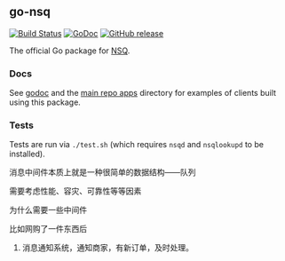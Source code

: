 ## go-nsq

[![Build Status](https://secure.travis-ci.org/nsqio/go-nsq.svg?branch=master)][travis] [![GoDoc](https://godoc.org/github.com/nsqio/go-nsq?status.svg)](https://godoc.org/github.com/nsqio/go-nsq) [![GitHub release](https://img.shields.io/github/release/nsqio/go-nsq.svg)](https://github.com/nsqio/go-nsq/releases/latest)

The official Go package for [NSQ][nsq].

### Docs

See [godoc][nsq_gopkgdoc] and the [main repo apps][apps] directory for examples of clients built
using this package.

### Tests

Tests are run via `./test.sh` (which requires `nsqd` and `nsqlookupd` to be installed).

[nsq]: https://github.com/nsqio/nsq
[nsq_gopkgdoc]: http://godoc.org/github.com/nsqio/go-nsq
[apps]: https://github.com/nsqio/nsq/tree/master/apps
[travis]: http://travis-ci.org/nsqio/go-nsq


消息中间件本质上就是一种很简单的数据结构——队列

需要考虑性能、容灾、可靠性等等因素

为什么需要一些中间件

比如网购了一件东西后
1. 消息通知系统，通知商家，有新订单，及时处理。
    
